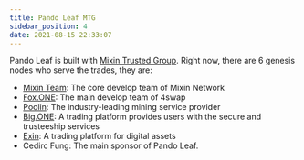 ```yaml
---
title: Pando Leaf MTG
sidebar_position: 4
date: 2021-08-15 22:33:07
---
```


Pando Leaf is built with [Mixin Trusted Group](https://developers.mixin.one/document/mainnet/mtg). Right now, there are 6 genesis nodes who serve the trades, they are:

- [Mixin Team](https://mixin.one/): The core develop team of Mixin Network
- [Fox.ONE](https://fox.one/): The main develop team of 4swap
- [Poolin](https://poolin.com/): The industry-leading mining service provider
- [Big.ONE](https://big.one/): A trading platform provides users with the secure and trusteeship services
- [Exin](https://www.exin.one/): A trading platform for digital assets
- Cedirc Fung: The main sponsor of Pando Leaf.
